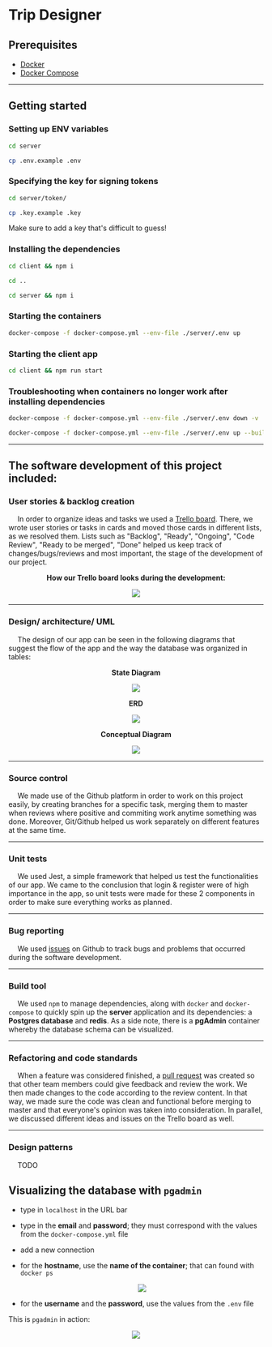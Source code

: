 # Trip Designer

## Prerequisites

* [Docker](https://docs.docker.com/get-docker/)
* [Docker Compose](https://docs.docker.com/compose/install/)

---

## Getting started

### Setting up ENV variables

```bash
cd server

cp .env.example .env
```

### Specifying the key for signing tokens

```bash
cd server/token/
```

```bash
cp .key.example .key
```

Make sure to add a key that's difficult to guess!

### Installing the dependencies

```bash
cd client && npm i

cd ..

cd server && npm i
```

### Starting the containers

```bash
docker-compose -f docker-compose.yml --env-file ./server/.env up
```

### Starting the client app

```bash
cd client && npm run start
```

### Troubleshooting when containers no longer work after installing dependencies

```bash
docker-compose -f docker-compose.yml --env-file ./server/.env down -v
```

```bash
docker-compose -f docker-compose.yml --env-file ./server/.env up --build --force-recreate
```

---

## The software development of this project included:

### User stories & backlog creation

&emsp; In order to organize ideas and tasks we used a [Trello board](https://trello.com/b/psYmJyji/tripdesigner). There, we wrote user stories or tasks in cards and moved those cards in different lists, as we resolved them. Lists such as "Backlog", "Ready", "Ongoing", "Code Review", "Ready to be merged", "Done" helped us keep track of changes/bugs/reviews and most important, the stage of the development of our project.

  <p align="center">
  <b> How our Trello board looks during the development:</b>
  </p>
  
 <div style="text-align: center;">
    <img src="./screenshots/Trello board.png">
  </div>

---
### Design/ architecture/ UML
&emsp; The design of our app can be seen in the following diagrams that suggest the flow of the app and the way the database was organized in tables:

  <p align="center">
  <b>State Diagram</b>
  </p>
  <div style="text-align: center;">
    <img src="./screenshots/State-Diagram.png">
  </div>
  
  <p align="center">
  <b>ERD</b>
  </p>
  <div style="text-align: center;">
    <img src="./screenshots/ERD.png">
  </div>
  
  <p align="center">
  <b>Conceptual Diagram</b>
  </p>
  <div style="text-align: center;">
    <img src="./screenshots/Conceptual-Diagram.png">
  </div>

---
### Source control
&emsp; We made use of the Github platform in order to work on this project easily, by creating branches for a specific task, merging them to master when reviews where positive and commiting work anytime something was done. Moreover, Git/Github helped us work separately on different features at the same time.

---
### Unit tests
&emsp; We used Jest, a simple framework that helped us test the functionalities of our app. We came to the conclusion that login & register were of high importance in the app, so unit tests were made for these 2 components in order to make sure everything works as planned.

---
### Bug reporting
&emsp; We used [issues](https://github.com/Andrei0872/trip-designer/issues) on Github to track bugs and problems that occurred during the software development.

---
### Build tool

&emsp; We used `npm` to manage dependencies, along with `docker` and `docker-compose` to quickly spin up the **server** application and its dependencies: a **Postgres database** and **redis**.
As a side note, there is a **pgAdmin** container whereby the database schema can be visualized.

---
### Refactoring and code standards
&emsp; When a feature was considered finished, a [pull request](https://github.com/Andrei0872/trip-designer/pulls) was created so that other team members could give feedback and review the work. We then made changes to the code according to the review content. In that way, we made sure the code was clean and functional before merging to master and that everyone's opinion was taken into consideration. In parallel, we discussed different ideas and issues on the Trello board as well.

---
### Design patterns
&emsp; TODO


## Visualizing the database with `pgadmin`

* type in `localhost` in the URL bar
* type in the **email** and **password**; they must correspond with the values from the `docker-compose.yml` file
* add a new connection
* for the **hostname**, use the **name of the container**; that can found with `docker ps`

  <div style="text-align: center;">
    <img src="./screenshots/pgadmin.png">
  </div>

* for the **username** and the **password**, use the values from the `.env` file

This is `pgadmin` in action:

<div style="text-align: center;">
  <img src="./screenshots/pgadmin-in-action.png">
</div>

